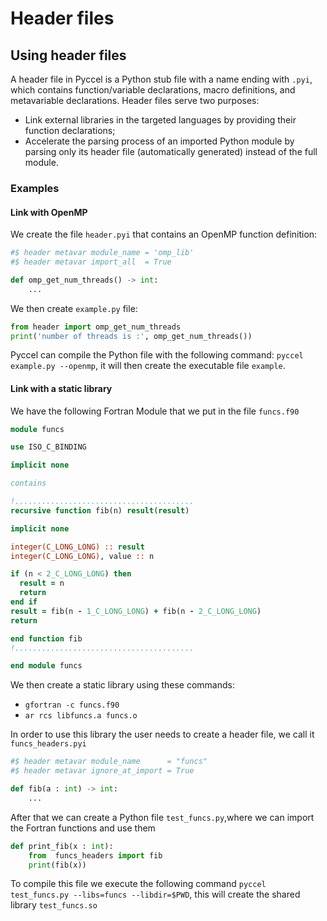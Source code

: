# Header files

## Using header files

A header file in Pyccel is a Python stub file with a name ending with `.pyi`, which contains function/variable declarations, macro definitions, and metavariable declarations.
Header files serve two purposes:

-   Link external libraries in the targeted languages by providing their function declarations;
-   Accelerate the parsing process of an imported Python module by parsing only its header file (automatically generated) instead of the full module.

### Examples

#### Link with OpenMP

We create the file `header.pyi` that contains an OpenMP function definition:

```python
#$ header metavar module_name = 'omp_lib'
#$ header metavar import_all  = True

def omp_get_num_threads() -> int:
    ...
```

We then create `example.py` file:

```python
from header import omp_get_num_threads
print('number of threads is :', omp_get_num_threads())
```

Pyccel can compile the Python file with the following command: `pyccel example.py --openmp`, it will then create the executable file `example`.

#### Link with a static library

We have the following Fortran Module that we put in the file `funcs.f90`  

```fortran
module funcs

use ISO_C_BINDING

implicit none

contains

!........................................
recursive function fib(n) result(result)

implicit none

integer(C_LONG_LONG) :: result
integer(C_LONG_LONG), value :: n

if (n < 2_C_LONG_LONG) then
  result = n
  return
end if
result = fib(n - 1_C_LONG_LONG) + fib(n - 2_C_LONG_LONG)
return

end function fib
!........................................

end module funcs
```

We then create a static library using these commands:

-   `gfortran -c funcs.f90`
-   `ar rcs libfuncs.a funcs.o`

In order to use this library the user needs to create a header file, we call it  `funcs_headers.pyi`

```python
#$ header metavar module_name      = "funcs"
#$ header metavar ignore_at_import = True

def fib(a : int) -> int:
    ...
```

After that we can create a Python file `test_funcs.py`,where we can import the Fortran functions and use them

```python
def print_fib(x : int):
    from  funcs_headers import fib
    print(fib(x))
```

To compile this file we execute the following command `pyccel test_funcs.py --libs=funcs --libdir=$PWD`, this will create the shared library `test_funcs.so`
